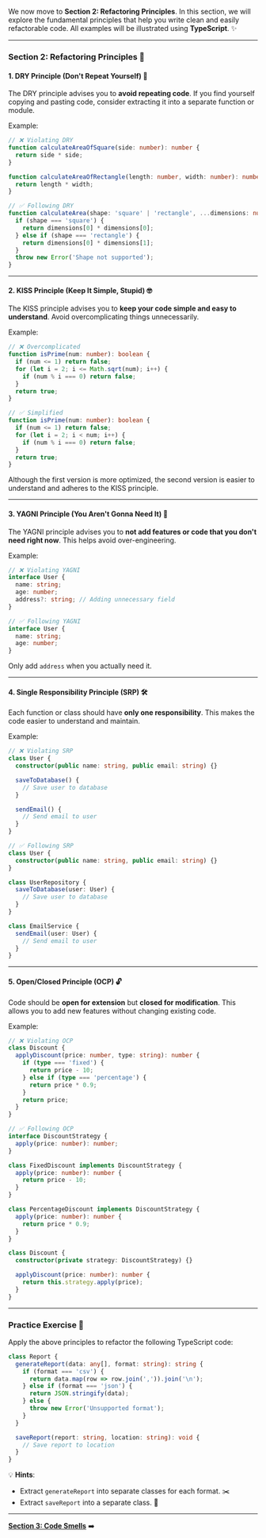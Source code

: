 We now move to **Section 2: Refactoring Principles**. In this section, we will explore the fundamental principles that help you write clean and easily refactorable code. All examples will be illustrated using **TypeScript**. ✨

---

### **Section 2: Refactoring Principles** 🚀

#### **1. DRY Principle (Don't Repeat Yourself)** 🔁
The DRY principle advises you to **avoid repeating code**. If you find yourself copying and pasting code, consider extracting it into a separate function or module.

Example:
```typescript
// ❌ Violating DRY
function calculateAreaOfSquare(side: number): number {
  return side * side;
}

function calculateAreaOfRectangle(length: number, width: number): number {
  return length * width;
}

// ✅ Following DRY
function calculateArea(shape: 'square' | 'rectangle', ...dimensions: number[]): number {
  if (shape === 'square') {
    return dimensions[0] * dimensions[0];
  } else if (shape === 'rectangle') {
    return dimensions[0] * dimensions[1];
  }
  throw new Error('Shape not supported');
}
```

---

#### **2. KISS Principle (Keep It Simple, Stupid)** 🤓
The KISS principle advises you to **keep your code simple and easy to understand**. Avoid overcomplicating things unnecessarily.

Example:
```typescript
// ❌ Overcomplicated
function isPrime(num: number): boolean {
  if (num <= 1) return false;
  for (let i = 2; i <= Math.sqrt(num); i++) {
    if (num % i === 0) return false;
  }
  return true;
}

// ✅ Simplified
function isPrime(num: number): boolean {
  if (num <= 1) return false;
  for (let i = 2; i < num; i++) {
    if (num % i === 0) return false;
  }
  return true;
}
```
Although the first version is more optimized, the second version is easier to understand and adheres to the KISS principle.

---

#### **3. YAGNI Principle (You Aren't Gonna Need It)** 🚫
The YAGNI principle advises you to **not add features or code that you don't need right now**. This helps avoid over-engineering.

Example:
```typescript
// ❌ Violating YAGNI
interface User {
  name: string;
  age: number;
  address?: string; // Adding unnecessary field
}

// ✅ Following YAGNI
interface User {
  name: string;
  age: number;
}
```
Only add `address` when you actually need it.

---

#### **4. Single Responsibility Principle (SRP)** 🛠️
Each function or class should have **only one responsibility**. This makes the code easier to understand and maintain.

Example:
```typescript
// ❌ Violating SRP
class User {
  constructor(public name: string, public email: string) {}

  saveToDatabase() {
    // Save user to database
  }

  sendEmail() {
    // Send email to user
  }
}

// ✅ Following SRP
class User {
  constructor(public name: string, public email: string) {}
}

class UserRepository {
  saveToDatabase(user: User) {
    // Save user to database
  }
}

class EmailService {
  sendEmail(user: User) {
    // Send email to user
  }
}
```

---

#### **5. Open/Closed Principle (OCP)** 🔓
Code should be **open for extension** but **closed for modification**. This allows you to add new features without changing existing code.

Example:
```typescript
// ❌ Violating OCP
class Discount {
  applyDiscount(price: number, type: string): number {
    if (type === 'fixed') {
      return price - 10;
    } else if (type === 'percentage') {
      return price * 0.9;
    }
    return price;
  }
}

// ✅ Following OCP
interface DiscountStrategy {
  apply(price: number): number;
}

class FixedDiscount implements DiscountStrategy {
  apply(price: number): number {
    return price - 10;
  }
}

class PercentageDiscount implements DiscountStrategy {
  apply(price: number): number {
    return price * 0.9;
  }
}

class Discount {
  constructor(private strategy: DiscountStrategy) {}

  applyDiscount(price: number): number {
    return this.strategy.apply(price);
  }
}
```

---

### **Practice Exercise** 📝
Apply the above principles to refactor the following TypeScript code:
```typescript
class Report {
  generateReport(data: any[], format: string): string {
    if (format === 'csv') {
      return data.map(row => row.join(',')).join('\n');
    } else if (format === 'json') {
      return JSON.stringify(data);
    } else {
      throw new Error('Unsupported format');
    }
  }

  saveReport(report: string, location: string): void {
    // Save report to location
  }
}
```

💡 **Hints**:
- Extract `generateReport` into separate classes for each format. ✂️
- Extract `saveReport` into a separate class. 🧩

---

**[Section 3: Code Smells](section3.md)** ➡️
